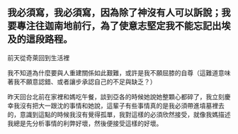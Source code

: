 我必須寫，我必須寫，因為除了神沒有人可以訴說；我要專注往迦南地前行，為了使意志堅定我不能忘記出埃及的這段路程。
-

前天從奇萊回到生活裡

我不知道為什麼要與人重建關係如此艱難，或許是我不願屈膝的自尊（這難道意味著我不願意認錯、或者讓步承認自己的不足與缺乏？）

昨天回台北前在家裡和媽吃午餐，談到亞各的時候她說她整顆心都碎了，我立刻慶幸我沒有把大一跟沈的事情和她說，這輩子有些事情真的是我必須帶進墳墓裡去的，意識到這點的時候我沒有覺得孤單，我對這樣的必須欣然接受，就像我媽描述我總是先分析事情的利弊好壞，然後便接受這樣的好壞。